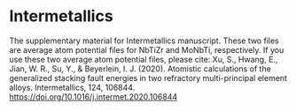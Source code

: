 # Intermetallics
The supplementary material for Intermetallics manuscript.
These two files are average atom potential files for NbTiZr and MoNbTi, respectively. 
If you use these two average atom potential files, please  cite:
Xu, S., Hwang, E., Jian, W. R., Su, Y., & Beyerlein, I. J. (2020). Atomistic calculations of the generalized stacking fault energies in two refractory multi-principal element alloys. Intermetallics, 124, 106844.
https://doi.org/10.1016/j.intermet.2020.106844
